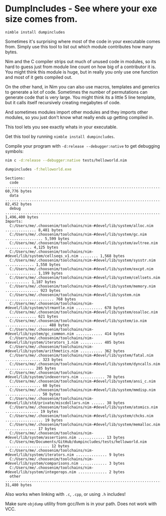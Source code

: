 # DumpIncludes - See where your exe size comes from.

`nimble install dumpincludes`

Sometimes it's surprising where most of the code in your executable comes from.
Simply use this tool to list out which module contributes how many bytes.

Nim and the C compiler strips out much of unused code in modules, so its hard to guess just from module line count on how big of a contributor it is. You might think this module is huge, but in really you only use one function and most of it gets compiled out.

On the other hand, in Nim you can also use macros, templates and generics to generate a lot of code. Sometimes the number of permutations can generate code that is very large. You might think its a little 5 line template, but it calls itself recursively creating megabytes of code.

And sometimes modules import other modules and they imports other modules, so you just don't know what really ends up getting compiled in.

This tool lets you see exactly whats in your executable.

Get this tool by running `nimble install dumpincludes`.

Compile your program with `-d:release --debugger:native` to get debugging symbols:

```sh
nim c -d:release --debugger:native tests/helloworld.nim
```

```sh
dumpincludes -f:helloworld.exe
```

```
Sections:
  code ............................................................................ 60,776 bytes
  data ............................................................................ 82,452 bytes
  debug ........................................................................ 1,496,400 bytes
Imports:
  C:/Users/me/.choosenim/toolchains/nim-#devel/lib/system/alloc.nim .............. 8,481 bytes
  C:/Users/me/.choosenim/toolchains/nim-#devel/lib/system/gc.nim ................. 5,599 bytes
  C:/Users/me/.choosenim/toolchains/nim-#devel/lib/system/avltree.nim ............ 4,125 bytes
  C:/Users/me/.choosenim/toolchains/nim-#devel/lib/system/cellseqs_v1.nim ........ 1,568 bytes
  C:/Users/me/.choosenim/toolchains/nim-#devel/lib/system/sysstr.nim ............. 1,558 bytes
  C:/Users/me/.choosenim/toolchains/nim-#devel/lib/system/excpt.nim .............. 1,199 bytes
  C:/Users/me/.choosenim/toolchains/nim-#devel/lib/system/cellsets.nim ........... 1,187 bytes
  C:/Users/me/.choosenim/toolchains/nim-#devel/lib/system/memory.nim ............... 923 bytes
  C:/Users/me/.choosenim/toolchains/nim-#devel/lib/system.nim ...................... 768 bytes
  C:/Users/me/.choosenim/toolchains/nim-#devel/lib/system/strmantle.nim ............ 678 bytes
  C:/Users/me/.choosenim/toolchains/nim-#devel/lib/system/osalloc.nim .............. 621 bytes
  C:/Users/me/.choosenim/toolchains/nim-#devel/lib/system/io.nim ................... 488 bytes
  C:/Users/me/.choosenim/toolchains/nim-#devel/lib/system/gc_common.nim ............ 414 bytes
  C:/Users/me/.choosenim/toolchains/nim-#devel/lib/system/iterators_1.nim .......... 405 bytes
  C:/Users/me/.choosenim/toolchains/nim-#devel/lib/system/arithmetics.nim .......... 362 bytes
  C:/Users/me/.choosenim/toolchains/nim-#devel/lib/system/fatal.nim ................ 323 bytes
  C:/Users/me/.choosenim/toolchains/nim-#devel/lib/system/dyncalls.nim ............. 285 bytes
  C:/Users/me/.choosenim/toolchains/nim-#devel/lib/system/indexerrors.nim ........... 70 bytes
  C:/Users/me/.choosenim/toolchains/nim-#devel/lib/system/ansi_c.nim ................ 60 bytes
  C:/Users/me/.choosenim/toolchains/nim-#devel/lib/system/mmdisp.nim ................ 50 bytes
  C:/Users/me/.choosenim/toolchains/nim-#devel/lib/std/private/miscdollars.nim ...... 38 bytes
  C:/Users/me/.choosenim/toolchains/nim-#devel/lib/system/atomics.nim ............... 19 bytes
  C:/Users/me/.choosenim/toolchains/nim-#devel/lib/system/chcks.nim ................. 19 bytes
  C:/Users/me/.choosenim/toolchains/nim-#devel/lib/system/memalloc.nim .............. 17 bytes
  C:/Users/me/.choosenim/toolchains/nim-#devel/lib/system/assertions.nim ............ 13 bytes
  C:/Users/me/Documents/GitHub/dumpincludes/tests/helloworld.nim .................... 12 bytes
  C:/Users/me/.choosenim/toolchains/nim-#devel/lib/system/iterators.nim .............. 9 bytes
  C:/Users/me/.choosenim/toolchains/nim-#devel/lib/system/comparisons.nim ............ 3 bytes
  C:/Users/me/.choosenim/toolchains/nim-#devel/lib/system/integerops.nim ............. 2 bytes
  other ........................................................................... 31,480 bytes
```

Also works when linking with `.c`, `.cpp`, or using `.h` includes!

Make sure `objdump` utility from gcc/llvm is in your path. Does not work with VCC.
